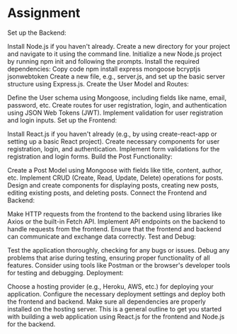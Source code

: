 # Assignment

Set up the Backend:

Install Node.js if you haven't already.
Create a new directory for your project and navigate to it using the command line.
Initialize a new Node.js project by running npm init and following the prompts.
Install the required dependencies:
Copy code
npm install express mongoose bcryptjs jsonwebtoken
Create a new file, e.g., server.js, and set up the basic server structure using Express.js.
Create the User Model and Routes:

Define the User schema using Mongoose, including fields like name, email, password, etc.
Create routes for user registration, login, and authentication using JSON Web Tokens (JWT).
Implement validation for user registration and login inputs.
Set up the Frontend:

Install React.js if you haven't already (e.g., by using create-react-app or setting up a basic React project).
Create necessary components for user registration, login, and authentication.
Implement form validations for the registration and login forms.
Build the Post Functionality:

Create a Post Model using Mongoose with fields like title, content, author, etc.
Implement CRUD (Create, Read, Update, Delete) operations for posts.
Design and create components for displaying posts, creating new posts, editing existing posts, and deleting posts.
Connect the Frontend and Backend:

Make HTTP requests from the frontend to the backend using libraries like Axios or the built-in Fetch API.
Implement API endpoints on the backend to handle requests from the frontend.
Ensure that the frontend and backend can communicate and exchange data correctly.
Test and Debug:

Test the application thoroughly, checking for any bugs or issues.
Debug any problems that arise during testing, ensuring proper functionality of all features.
Consider using tools like Postman or the browser's developer tools for testing and debugging.
Deployment:

Choose a hosting provider (e.g., Heroku, AWS, etc.) for deploying your application.
Configure the necessary deployment settings and deploy both the frontend and backend.
Make sure all dependencies are properly installed on the hosting server.
This is a general outline to get you started with building a web application using React.js for the frontend and Node.js for the backend. 
